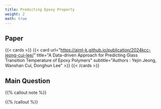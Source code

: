 ```yaml
---
title: Predicting Epoxy Property
weight: 2
math: true
---
```


## Paper

{{< cards >}}
  {{< card 
        url="https://aiml-k.github.io/publication/2024kcc-jeong-cui-lee/" 
        title="A Data-driven Approach for Predicting Glass Transition Temperature of Epoxy Polymers" 
        subtitle="Authors : Yejin Jeong, Wanshan Cui, Donghun Lee" >}}
{{< /cards >}}

## Main Question

{{% callout note %}}


{{% /callout %}}